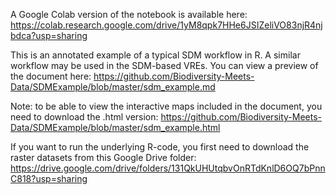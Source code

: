 A Google Colab version of the notebook is available here: https://colab.research.google.com/drive/1yM8qpk7HHe6JSIZeliVO83njR4njbdca?usp=sharing

This is an annotated example of a typical SDM workflow in R. A similar workflow may be used in the SDM-based VREs. 
You can view a preview of the document here: https://github.com/Biodiversity-Meets-Data/SDMExample/blob/master/sdm_example.md

Note: to be able to view the interactive maps included in the document, you need to download the .html version: https://github.com/Biodiversity-Meets-Data/SDMExample/blob/master/sdm_example.html

If you want to run the underlying R-code, you first need to download the raster datasets from this Google Drive folder: https://drive.google.com/drive/folders/131QkUHUtqbvOnRTdKnlD6OQ7bPnnC818?usp=sharing
